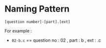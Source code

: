 # Naming Pattern 


``` [question number]-[part].[ext] ```


For example :
- ```02-b.c``` == question no : 02 , part : b , ext : .c
